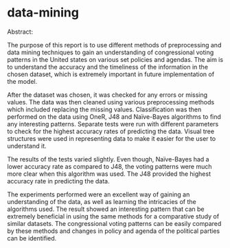 # data-mining

Abstract:

The purpose of this report is to use different methods of preprocessing and data mining
techniques to gain an understanding of congressional voting patterns in the United states on
various set policies and agendas. The aim is to understand the accuracy and the timeliness of the
information in the chosen dataset, which is extremely important in future implementation of the
model.

After the dataset was chosen, it was checked for any errors or missing values. The data was then
cleaned using various preprocessing methods which included replacing the missing values.
Classification was then performed on the data using OneR, J48 and Naïve-Bayes algorithms to
find any interesting patterns. Separate tests were run with different parameters to check for the
highest accuracy rates of predicting the data. Visual tree structures were used in representing
data to make it easier for the user to understand it.

The results of the tests varied slightly. Even though, Naïve-Bayes had a lower accuracy rate as
compared to J48, the voting patterns were much more clear when this algorithm was used. The
J48 provided the highest accuracy rate in predicting the data.

The experiments performed were an excellent way of gaining an understanding of the data, as
well as learning the intricacies of the algorithms used. The result showed an interesting pattern
that can be extremely beneficial in using the same methods for a comparative study of similar
datasets. The congressional voting patterns can be easily compared by these methods and
changes in policy and agenda of the political parties can be identified.
